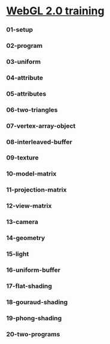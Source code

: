 # [WebGL 2.0 training](https://drawmindmap.github.io/webgl2-training/)
### 01-setup
### 02-program
### 03-uniform
### 04-attribute
### 05-attributes
### 06-two-triangles
### 07-vertex-array-object
### 08-interleaved-buffer
### 09-texture
### 10-model-matrix
### 11-projection-matrix
### 12-view-matrix
### 13-camera
### 14-geometry
### 15-light
### 16-uniform-buffer
### 17-flat-shading
### 18-gouraud-shading
### 19-phong-shading
### 20-two-programs